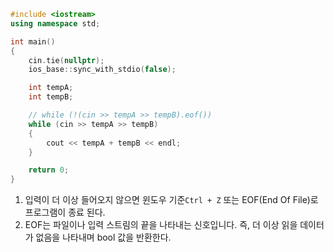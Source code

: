 ```c++
#include <iostream>
using namespace std;

int main()
{
	cin.tie(nullptr);
	ios_base::sync_with_stdio(false);

	int tempA;
	int tempB;

    // while (!(cin >> tempA >> tempB).eof())
	while (cin >> tempA >> tempB)
	{
		cout << tempA + tempB << endl;
	}

	return 0;
}
```
1. 입력이 더 이상 들어오지 않으면 윈도우 기준```Ctrl + Z``` 또는 EOF(End Of File)로 프로그램이 종료 된다.
2. EOF는 파일이나 입력 스트림의 끝을 나타내는 신호입니다. 즉, 더 이상 읽을 데이터가 없음을 나타내며 bool 값을 반환한다.